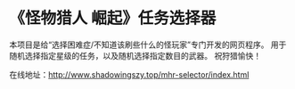 # 《怪物猎人 崛起》任务选择器
本项目是给“选择困难症/不知道该刷些什么的怪玩家”专门开发的网页程序。
用于随机选择指定星级的任务，以及随机选择指定数目的武器。
祝狩猎愉快！

在线地址：http://www.shadowingszy.top/mhr-selector/index.html
